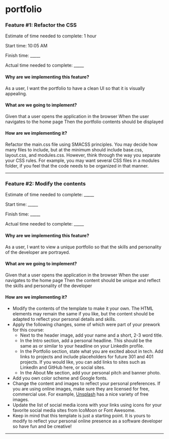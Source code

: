 # portfolio

### Feature #1: Refactor the CSS
Estimate of time needed to complete: 1 hour

Start time: 10:05 AM

Finish time: _____

Actual time needed to complete: _____

#### Why are we implementing this feature?
As a user, I want the portfolio to have a clean UI so that it is visually appealing.
#### What are we going to implement?
Given that a user opens the application in the browser
When the user navigates to the home page
Then the portfolio contents should be displayed
#### How are we implementing it? 
Refactor the main.css file using SMACSS principles.
You may decide how many files to include, but at the minimum should include base.css, layout.css, and modules.css. However, think through the way you separate your CSS rules. For example, you may want several CSS files in a modules folder, if you feel that the code needs to be organized in that manner. 

---
### Feature #2: Modify the contents
Estimate of time needed to complete: _____

Start time: _____

Finish time: _____

Actual time needed to complete: _____

#### Why are we implementing this feature?
As a user, I want to view a unique portfolio so that the skills and personality of the developer are portrayed.
#### What are we going to implement?
Given that a user opens the application in the browser
When the user navigates to the home page
Then the content should be unique and reflect the skills and personality of the developer
#### How are we implementing it?
- Modify the contents of the template to make it your own. The HTML elements may remain the same if you like, but the content should be adapted to reflect your personal details and skills.
- Apply the following changes, some of which were part of your prework for this course:
  - Next to the header image, add your name and a short, 2-3 word title.
  - In the Intro section, add a personal headline. This should be the same as or similar to your headline on your LinkedIn profile.
  - In the Portfolio section, state what you are excited about in tech. Add links to projects and include placeholders for future 301 and 401 projects. If you would like, you can add links to sites such as LinkedIn and GitHub here, or social sites.
  - In the About Me section, add your personal pitch and banner photo. 
- Add you own color scheme and Google fonts.
- Change the content and images to reflect your personal preferences. If you are using online images, make sure they are licensed for free, commercial use. For example, [Unsplash](https://unsplash.com/) has a nice variety of free images. 
- Update the list of social media icons with your links using icons for your favorite social media sites from IcoMoon or Font Awesome.
- Keep in mind that this template is just a starting point. It is yours to modify to reflect your personal online presence as a software developer so have fun and be creative!

---
